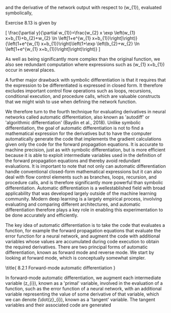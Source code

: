 and the derivative of the network output with respect to \(w_{1}\), evaluated symbolically,

Exercise 8.13 is given by

\[
\frac{\partial y}{\partial w_{1}}=\frac{w_{2} x \exp \left(w_{1} x+b_{1}+b_{2}+w_{2} \ln \left[1+e^{w_{1} x+b_{1}}\right]\right)}{\left(1+e^{w_{1} x+b_{1}}\right)\left(1+\exp \left(b_{2}+w_{2} \ln \left[1+e^{w_{1} x+b_{1}}\right]\right)\right)}
\]

As well as being significantly more complex than the original function, we also see redundant computation where expressions such as \(w_{1} x+b_{1}\) occur in several places.

A further major drawback with symbolic differentiation is that it requires that the expression to be differentiated is expressed in closed form. It therefore excludes important control flow operations such as loops, recursions, conditional execution, and procedure calls, which are valuable constructs that we might wish to use when defining the network function.

We therefore turn to the fourth technique for evaluating derivatives in neural networks called automatic differentiation, also known as 'autodiff' or 'algorithmic differentiation' (Baydin et al., 2018). Unlike symbolic differentiation, the goal of automatic differentiation is not to find a mathematical expression for the derivatives but to have the computer automatically generate the code that implements the gradient calculations given only the code for the forward propagation equations. It is accurate to machine precision, just as with symbolic differentiation, but is more efficient because it is able to exploit intermediate variables used in the definition of the forward propagation equations and thereby avoid redundant evaluations. It is important to note that not only can automatic differentiation handle conventional closed-form mathematical expressions but it can also deal with flow control elements such as branches, loops, recursion, and procedure calls, and is therefore significantly more powerful than symbolic differentiation. Automatic differentiation is a wellestablished field with broad applicability that was developed largely outside of the machine learning community. Modern deep learning is a largely empirical process, involving evaluating and comparing different architectures, and automatic differentiation therefore plays a key role in enabling this experimentation to be done accurately and efficiently.

The key idea of automatic differentiation is to take the code that evaluates a function, for example the forward propagation equations that evaluate the error function for a neural network, and augment the code with additional variables whose values are accumulated during code execution to obtain the required derivatives. There are two principal forms of automatic differentiation, known as forward mode and reverse mode. We start by looking at forward mode, which is conceptually somewhat simpler.

\title{
8.2.1 Forward-mode automatic differentiation
}

In forward-mode automatic differentiation, we augment each intermediate variable \(z_{i}\), known as a 'primal' variable, involved in the evaluation of a function, such as the error function of a neural network, with an additional variable representing the value of some derivative of that variable, which we can denote \(\dot{z}_{i}\), known as a 'tangent' variable. The tangent variables and their associated code are generated